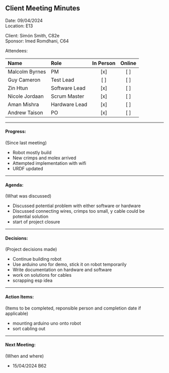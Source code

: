 ## Client Meeting Minutes  

Date: 09/04/2024  
Location: E13

Client: Simón Smith, C82e\
Sponsor: Imed Romdhani, C64

Attendees:

|Name|Role| In Person | Online |
|:--|:--|:---------:|:-----:|
|Malcolm Byrnes| PM |    [x]    |  [ ]  |
|Guy Cameron | Test Lead |    [ ]    |  [ ]  |
|Zin Htun | Software Lead |    [x]    |  [ ]  |
|Nicole Jordaan | Scrum Master |    [x]    |  [ ]  |
|Aman Mishra | Hardware Lead |    [x]    |  [ ]  |
|Andrew Taison | PO |    [x]    |  [ ]  |

---  

#### Progress:  
(Since last meeting)  

* Robot mostly build
* New crimps and molex arrived
* Attempted implementation with wifi
* URDF updated

---  

#### Agenda:  
(What was discussed)  
* Discussed potential problem with either software or hardware
* Discussed connecting wires, crimps too small, y cable could be potential solution
* start of project closure
---  

#### Decisions:  
(Project decisions made)  

* Continue building robot
* Use arduino uno for demo, stick it on robot temporarily
* Write documentation on hardware and software
* work on solutions for cables
* scrapping esp idea

---  

#### Action Items:  
(Items to be completed, reponsible person and completion date if applicable)  

* mounting arduino uno onto robot
* sort cabling out


---  

#### Next Meeting:
(When and where)  

* 15/04/2024 B62